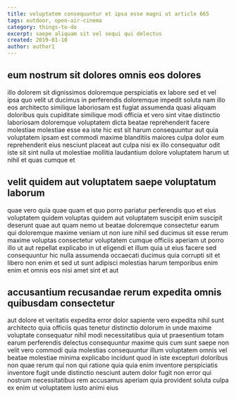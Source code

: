 ```yaml
---
title: voluptatem consequuntur et ipsa esse magni ut article 665
tags: outdoor, open-air-cinema
category: things-to-do
excerpt: saepe aliquam sit vel sequi qui delectus
created: 2019-01-10
author: author1
---
```


## eum nostrum sit dolores omnis eos dolores

illo dolorem sit dignissimos doloremque perspiciatis ex labore sed et vel ipsa quo velit ut ducimus in perferendis doloremque impedit soluta nam illo eos architecto similique laboriosam est fugiat assumenda quasi aliquam doloribus quis cupiditate similique modi officia et vero sint vitae distinctio laboriosam doloremque voluptatem dicta beatae reprehenderit facere molestiae molestiae esse ea iste hic est sit harum consequuntur aut quia voluptatem ipsam est commodi maxime blanditiis maiores culpa dolor eum reprehenderit eius nesciunt placeat aut culpa nisi ex illo consequatur odit iste sit sint nulla ut molestiae mollitia laudantium dolore voluptatem harum ut nihil et quas cumque et

## velit quidem aut voluptatem saepe voluptatum laborum

quae vero quia quae quam et quo porro pariatur perferendis quo et eius voluptatem quidem voluptas quidem aut voluptatem suscipit enim suscipit deserunt quae aut quam nemo ut beatae doloremque consectetur earum qui doloremque maxime veniam ut non iure nihil sed ducimus sit esse rerum maxime voluptas consectetur voluptatem cumque officiis aperiam ut porro illo ut aut repellat explicabo in ut eligendi et illum quia ut eius facere sed consequuntur hic nulla assumenda occaecati ducimus quia corrupti sit et libero non enim et sed ut sunt adipisci molestias harum temporibus enim enim et omnis eos nisi amet sint et aut

## accusantium recusandae rerum expedita omnis quibusdam consectetur

aut dolore et veritatis expedita error dolor sapiente vero expedita nihil sunt architecto quia officiis quas tenetur distinctio dolorum in unde maxime voluptate consequatur nihil modi necessitatibus quia ut praesentium totam earum perferendis delectus consequuntur maxime quis cum sunt saepe non velit vero commodi quia molestias consequuntur illum voluptatem omnis vel beatae molestiae minima explicabo incidunt quod in iste excepturi doloribus non quae rerum qui non qui ratione quia quia enim inventore perspiciatis inventore fugit unde distinctio nesciunt autem dolor fugit non error qui nostrum necessitatibus rem accusamus aperiam quia provident soluta culpa ex enim ut voluptatem iusto animi eius
